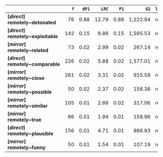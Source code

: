 |                                     |   `f` |   `dP1` |   `LRC` |   `P1` |     `G2` | `l1`     | `l2`        |   `f1` |   `f2` |        `N` |   `exp_f` |   `unexp_f` |   `unexp_r` |   `dP2` |   `P2` |   `deltaP_max` |   `deltaP_mean` |   `odds_r_disc` |   `t` |   `MI` | `dataset`   |
|:------------------------------------|------:|--------:|--------:|-------:|---------:|:---------|:------------|-------:|-------:|-----------:|----------:|------------:|------------:|--------:|-------:|---------------:|----------------:|----------------:|------:|-------:|:------------|
| **[_direct_] remotely~detonated**   |    76 |    0.88 |   12.79 |   0.88 | 1,222.94 | remotely | detonated   | 15,394 |     86 | 71,961,373 |      0.02 |       75.98 |        1.00 |    0.00 |   0.00 |           0.88 |            0.44 |            4.53 |  8.72 |   3.62 | direct      |
| **[_direct_] remotely~exploitable** |   142 |    0.15 |    8.86 |   0.15 | 1,595.53 | remotely | exploitable | 15,394 |    964 | 71,961,373 |      0.21 |      141.79 |        1.00 |    0.01 |   0.01 |           0.15 |            0.08 |            2.91 | 11.90 |   2.84 | direct      |
| **[_mirror_] remotely~related**     |    73 |    0.02 |    2.99 |   0.02 |   267.14 | remotely | related     |  2,314 |  3,417 |  1,680,633 |      4.70 |       68.30 |        0.94 |    0.03 |   0.03 |           0.03 |            0.02 |            1.22 |  7.99 |   1.19 | mirror      |
| **[_direct_] remotely~comparable**  |   226 |    0.02 |    5.88 |   0.02 | 1,577.01 | remotely | comparable  | 15,394 | 12,202 | 71,961,373 |      2.61 |      223.39 |        0.99 |    0.01 |   0.01 |           0.02 |            0.02 |            1.95 | 14.86 |   1.94 | direct      |
| **[_mirror_] remotely~close**       |   261 |    0.02 |    3.31 |   0.02 |   915.58 | remotely | close       |  2,314 | 13,768 |  1,680,633 |     18.96 |      242.04 |        0.93 |    0.10 |   0.11 |           0.10 |            0.06 |            1.20 | 14.98 |   1.14 | mirror      |
| **[_mirror_] remotely~possible**    |    50 |    0.02 |    2.37 |   0.02 |   158.38 | remotely | possible    |  2,314 |  3,028 |  1,680,633 |      4.17 |       45.83 |        0.92 |    0.02 |   0.02 |           0.02 |            0.02 |            1.10 |  6.48 |   1.08 | mirror      |
| **[_mirror_] remotely~similar**     |   105 |    0.01 |    2.66 |   0.02 |   317.06 | remotely | similar     |  2,314 |  6,966 |  1,680,633 |      9.59 |       95.41 |        0.91 |    0.04 |   0.05 |           0.04 |            0.03 |            1.07 |  9.31 |   1.04 | mirror      |
| **[_mirror_] remotely~true**        |    66 |    0.01 |    1.94 |   0.01 |   158.96 | remotely | true        |  2,314 |  6,098 |  1,680,633 |      8.40 |       57.60 |        0.87 |    0.02 |   0.03 |           0.02 |            0.02 |            0.91 |  7.09 |   0.90 | mirror      |
| **[_direct_] remotely~plausible**   |   156 |    0.01 |    4.71 |   0.01 |   866.93 | remotely | plausible   | 15,394 | 17,222 | 71,961,373 |      3.68 |      152.32 |        0.98 |    0.01 |   0.01 |           0.01 |            0.01 |            1.64 | 12.20 |   1.63 | direct      |
| **[_mirror_] remotely~funny**       |    50 |    0.01 |    1.54 |   0.01 |   107.19 | remotely | funny       |  2,314 |  5,362 |  1,680,633 |      7.38 |       42.62 |        0.85 |    0.02 |   0.02 |           0.02 |            0.01 |            0.85 |  6.03 |   0.83 | mirror      |